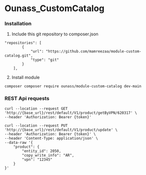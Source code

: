 # Ounass_CustomCatalog

### Installation
1. Include this git repository to composer.json
```shell
"repositories": [
        {
            "url": "https://github.com/mamreezaa/module-custom-catalog.git",
            "type": "git"
        }
    ],
```
2. Install module
```shell
composer composer require ounass/module-custom-catalog dev-main
```
### REST Api requests
```shell
curl --location --request GET 'http://{base_url}/rest/default/V1/product/getByVPN/620317' \
--header 'Authorization: Bearer {token}'
```

```shell
curl --location --request PUT 'http://{base_url}/rest/default/V1/product/update' \
--header 'Authorization: Bearer {token}' \
--header 'Content-Type: application/json' \
--data-raw '{
    "product": {
        "entity_id": 2050,
        "copy_write_info": "AR",
        "vpn": "12345"
    }
}'
```

